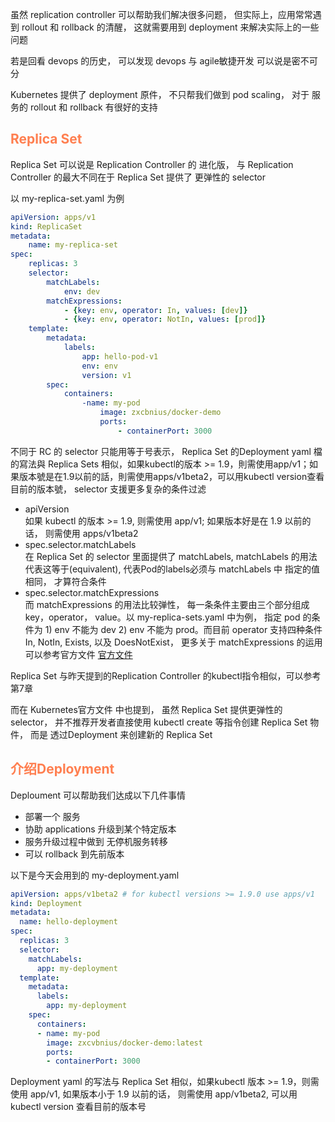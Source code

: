 虽然 replication controller 可以帮助我们解决很多问题， 但实际上，应用常常遇到 rollout 和 rollback 的清醒， 这就需要用到 deployment 来解决实际上的一些问题

若是回看 devops 的历史， 可以发现 devops 与 agile敏捷开发 可以说是密不可分

Kubernetes 提供了 deployment 原件， 不只帮我们做到 pod scaling， 对于 服务的 rollout 和 rollback 有很好的支持

## <font color=coral>Replica Set</font>
Replica Set 可以说是 Replication Controller 的 进化版， 与 Replication Controller 的最大不同在于 Replica Set 提供了 更弹性的 selector

以 my-replica-set.yaml 为例
```yaml
apiVersion: apps/v1
kind: ReplicaSet
metadata:
    name: my-replica-set
spec:
    replicas: 3
    selector:
        matchLabels:
            env: dev
        matchExpressions:
            - {key: env, operator: In, values: [dev]}
            - {key: env, operator: NotIn, values: [prod]}
    template:
        metadata:
            labels:
                app: hello-pod-v1
                env: env
                version: v1
        spec:
            containers:
                -name: my-pod
                    image: zxcbnius/docker-demo
                    ports:
                        - containerPort: 3000
```

不同于 RC 的 selector 只能用等于号表示， Replica Set 的Deployment yaml 檔的寫法與 Replica Sets 相似，如果kubectl的版本 >= 1.9，則需使用app/v1；如果版本號是在1.9以前的話，則需使用apps/v1beta2，可以用kubectl version查看目前的版本號， selector 支援更多复杂的条件过滤
+ apiVersion  
  如果 kubectl 的版本 >= 1.9, 则需使用 app/v1; 如果版本好是在 1.9 以前的话， 则需使用 apps/v1beta2
+ spec.selector.matchLabels  
  在 Replica Set 的 selector 里面提供了 matchLabels, matchLabels 的用法代表这等于(equivalent), 代表Pod的labels必须与 matchLabels 中 指定的值相同， 才算符合条件
+ spec.selector.matchExpressions  
  而 matchExpressions 的用法比较弹性， 每一条条件主要由三个部分组成key，operator， value。以 my-replica-sets.yaml 中为例， 指定 pod 的条件为 1) env 不能为 dev 2) env 不能为 prod。而目前 operator 支持四种条件 In, NotIn, Exists, 以及 DoesNotExist， 更多关于 matchExpressions 的运用可以参考官方文件 [官方文件](https://kubernetes.io/docs/concepts/overview/working-with-objects/labels/)

Replica Set 与昨天提到的Replication Controller 的kubectl指令相似，可以参考第7章

而在 Kubernetes官方文件 中也提到， 虽然 Replica Set 提供更弹性的 selector， 并不推荐开发者直接使用 kubectl create 等指令创建 Replica Set 物件， 而是 透过Deployment 来创建新的 Replica Set

## <font color=coral>介绍Deployment</font>
Deploument 可以帮助我们达成以下几件事情
+ 部署一个 服务
+ 协助 applications 升级到某个特定版本
+ 服务升级过程中做到 无停机服务转移
+ 可以 rollback 到先前版本

以下是今天会用到的 my-deployment.yaml
```yaml
apiVersion: apps/v1beta2 # for kubectl versions >= 1.9.0 use apps/v1
kind: Deployment
metadata:
  name: hello-deployment
spec:
  replicas: 3
  selector:
    matchLabels:
      app: my-deployment
  template:
    metadata:
      labels:
        app: my-deployment
    spec:
      containers:
      - name: my-pod
        image: zxcvbnius/docker-demo:latest
        ports:
        - containerPort: 3000
```
Deployment yaml 的写法与 Replica Set 相似，如果kubectl 版本 >= 1.9，则需使用 app/v1, 如果版本小于 1.9 以前的话， 则需使用 app/v1beta2, 可以用 kubectl version 查看目前的版本号

